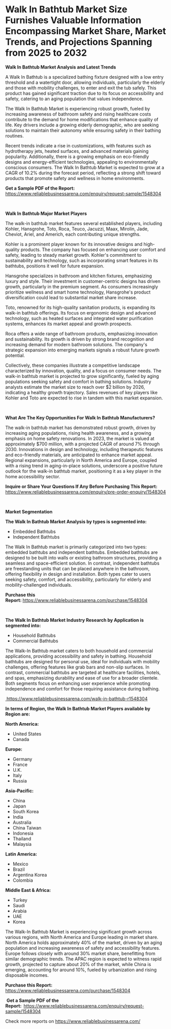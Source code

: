 <p><h1>Walk In Bathtub Market Size Furnishes Valuable Information Encompassing Market Share, Market Trends, and Projections Spanning from 2025 to 2032</h1></p><p><strong>Walk In Bathtub Market Analysis and Latest Trends</strong></p>
<p><p>A Walk In Bathtub is a specialized bathing fixture designed with a low entry threshold and a watertight door, allowing individuals, particularly the elderly and those with mobility challenges, to enter and exit the tub safely. This product has gained significant traction due to its focus on accessibility and safety, catering to an aging population that values independence.</p><p>The Walk In Bathtub Market is experiencing robust growth, fueled by increasing awareness of bathroom safety and rising healthcare costs contribute to the demand for home modifications that enhance quality of life. Key drivers include a growing elderly demographic, who are seeking solutions to maintain their autonomy while ensuring safety in their bathing routines.</p><p>Recent trends indicate a rise in customizations, with features such as hydrotherapy jets, heated surfaces, and advanced materials gaining popularity. Additionally, there is a growing emphasis on eco-friendly designs and energy-efficient technologies, appealing to environmentally conscious consumers. The Walk In Bathtub Market is expected to grow at a CAGR of 10.2% during the forecast period, reflecting a strong shift toward products that promote safety and wellness in home environments.</p></p>
<p><strong>Get a Sample PDF of the Report:&nbsp;</strong> <a href="https://www.reliablebusinessarena.com/enquiry/request-sample/1548304?utm_campaign=3535&utm_medium=2&utm_source=Github&utm_content=ia&utm_term=05042025&utm_id=walk-in-bathtub">https://www.reliablebusinessarena.com/enquiry/request-sample/1548304</a></p>
<p>&nbsp;</p>
<p><strong>Walk In Bathtub Major Market Players</strong></p>
<p><p>The walk-in bathtub market features several established players, including Kohler, Hansgrohe, Toto, Roca, Teuco, Jacuzzi, Maax, Mirolin, Jade, Cheviot, Ariel, and Americh, each contributing unique strengths. </p><p>Kohler is a prominent player known for its innovative designs and high-quality products. The company has focused on enhancing user comfort and safety, leading to steady market growth. Kohler's commitment to sustainability and technology, such as incorporating smart features in its bathtubs, positions it well for future expansion.</p><p>Hansgrohe specializes in bathroom and kitchen fixtures, emphasizing luxury and style. Their investment in customer-centric designs has driven growth, particularly in the premium segment. As consumers increasingly prioritize wellness and smart home technology, Hansgrohe's product diversification could lead to substantial market share increase.</p><p>Toto, renowned for its high-quality sanitation products, is expanding its walk-in bathtub offerings. Its focus on ergonomic design and advanced technology, such as heated surfaces and integrated water purification systems, enhances its market appeal and growth prospects.</p><p>Roca offers a wide range of bathroom products, emphasizing innovation and sustainability. Its growth is driven by strong brand recognition and increasing demand for modern bathroom solutions. The company's strategic expansion into emerging markets signals a robust future growth potential.</p><p>Collectively, these companies illustrate a competitive landscape characterized by innovation, quality, and a focus on consumer needs. The walk-in bathtub market is projected to grow significantly, fueled by aging populations seeking safety and comfort in bathing solutions. Industry analysts estimate the market size to reach over $2 billion by 2026, indicating a healthy growth trajectory. Sales revenues of key players like Kohler and Toto are expected to rise in tandem with this market expansion.</p></p>
<p>&nbsp;</p>
<p><strong>What Are The Key Opportunities For Walk In Bathtub Manufacturers?</strong></p>
<p><p>The walk-in bathtub market has demonstrated robust growth, driven by increasing aging populations, rising health awareness, and a growing emphasis on home safety renovations. In 2023, the market is valued at approximately $700 million, with a projected CAGR of around 7% through 2030. Innovations in design and technology, including therapeutic features and eco-friendly materials, are anticipated to enhance market appeal. Regional expansions, particularly in North America and Europe, coupled with a rising trend in aging-in-place solutions, underscore a positive future outlook for the walk-in bathtub market, positioning it as a key player in the home accessibility sector.</p></p>
<p><strong>Inquire or Share Your Questions If Any Before Purchasing This Report:</strong> <a href="https://www.reliablebusinessarena.com/enquiry/pre-order-enquiry/1548304?utm_campaign=3535&utm_medium=2&utm_source=Github&utm_content=ia&utm_term=05042025&utm_id=walk-in-bathtub">https://www.reliablebusinessarena.com/enquiry/pre-order-enquiry/1548304</a></p>
<p>&nbsp;</p>
<p><strong>Market Segmentation</strong></p>
<p><strong>The Walk In Bathtub Market Analysis by types is segmented into:</strong></p>
<p><ul><li>Embedded Bathtubs</li><li>Independent Bathtubs</li></ul></p>
<p><p>The Walk In Bathtub market is primarily categorized into two types: embedded bathtubs and independent bathtubs. Embedded bathtubs are designed to be built into walls or existing bathroom structures, providing a seamless and space-efficient solution. In contrast, independent bathtubs are freestanding units that can be placed anywhere in the bathroom, offering flexibility in design and installation. Both types cater to users seeking safety, comfort, and accessibility, particularly for elderly and mobility-challenged individuals.</p></p>
<p><strong>Purchase this Report:&nbsp;</strong><a href="https://www.reliablebusinessarena.com/purchase/1548304?utm_campaign=3535&utm_medium=2&utm_source=Github&utm_content=ia&utm_term=05042025&utm_id=walk-in-bathtub">https://www.reliablebusinessarena.com/purchase/1548304</a></p>
<p>&nbsp;</p>
<p><strong>The Walk In Bathtub Market Industry Research by Application is segmented into:</strong></p>
<p><ul><li>Household Bathtubs</li><li>Commercial Bathtubs</li></ul></p>
<p><p>The Walk-In Bathtub market caters to both household and commercial applications, providing accessibility and safety in bathing. Household bathtubs are designed for personal use, ideal for individuals with mobility challenges, offering features like grab bars and non-slip surfaces. In contrast, commercial bathtubs are targeted at healthcare facilities, hotels, and spas, emphasizing durability and ease of use for a broader clientele. Both segments focus on enhancing user experience while promoting independence and comfort for those requiring assistance during bathing.</p></p>
<p><a href="https://www.reliablebusinessarena.com/walk-in-bathtub-r1548304?utm_campaign=3535&utm_medium=2&utm_source=Github&utm_content=ia&utm_term=05042025&utm_id=walk-in-bathtub">&nbsp;https://www.reliablebusinessarena.com/walk-in-bathtub-r1548304</a></p>
<p><strong>In terms of Region, the Walk In Bathtub Market Players available by Region are:</strong></p>
<p>
    <p> <strong> North America: </strong>
        <ul>
            <li>United States</li>
            <li>Canada</li>
        </ul>
        </p> 
    <p> <strong> Europe: </strong>
        <ul>
            <li>Germany</li>
            <li>France</li>
            <li>U.K.</li>
            <li>Italy</li>
            <li>Russia</li>
        </ul>
        </p> 
    <p> <strong> Asia-Pacific: </strong>
        <ul>
            <li>China</li>
            <li>Japan</li>
            <li>South Korea</li>
            <li>India</li>
            <li>Australia</li>
            <li>China Taiwan</li>
            <li>Indonesia</li>
            <li>Thailand</li>
            <li>Malaysia</li>
        </ul>
        </p> 
    <p> <strong> Latin America: </strong>
        <ul>
            <li>Mexico</li>
            <li>Brazil</li>
            <li>Argentina Korea</li>
            <li>Colombia</li>
        </ul>
        </p> 
    <p> <strong> Middle East & Africa: </strong>
        <ul>
            <li>Turkey</li>
            <li>Saudi</li>
            <li>Arabia</li>
            <li>UAE</li>
            <li>Korea</li>
        </ul>
    </p>
    </p>
<p><p>The Walk-In Bathtub Market is experiencing significant growth across various regions, with North America and Europe leading in market share. North America holds approximately 40% of the market, driven by an aging population and increasing awareness of safety and accessibility features. Europe follows closely with around 30% market share, benefitting from similar demographic trends. The APAC region is expected to witness rapid growth, projected to capture about 20% of the market, while China is emerging, accounting for around 10%, fueled by urbanization and rising disposable incomes.</p></p>
<p><strong>Purchase this Report: </strong><a href="https://www.reliablebusinessarena.com/purchase/1548304?utm_campaign=3535&utm_medium=2&utm_source=Github&utm_content=ia&utm_term=05042025&utm_id=walk-in-bathtub">https://www.reliablebusinessarena.com/purchase/1548304</a></p>
<p>&nbsp;<strong>Get a Sample PDF of the Report:&nbsp;&nbsp;</strong><a href="https://www.reliablebusinessarena.com/enquiry/request-sample/1548304?utm_campaign=3535&utm_medium=2&utm_source=Github&utm_content=ia&utm_term=05042025&utm_id=walk-in-bathtub">https://www.reliablebusinessarena.com/enquiry/request-sample/1548304</a></p>
<p><strong></strong></p>
<p>Check more reports on <a href="https://www.reliablebusinessarena.com/?utm_campaign=3535&utm_medium=2&utm_source=Github&utm_content=ia&utm_term=05042025&utm_id=walk-in-bathtub">https://www.reliablebusinessarena.com/</a></p>